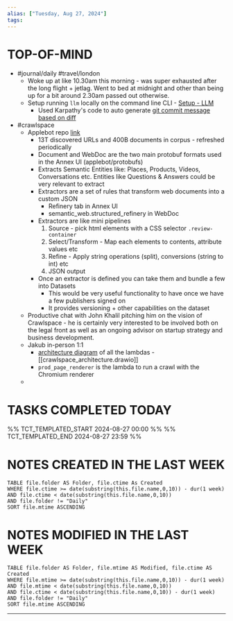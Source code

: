 ```yaml
---
alias: ["Tuesday, Aug 27, 2024"]
tags: 
---
```



# TOP-OF-MIND
- #journal/daily #travel/london 
	- Woke up at like 10.30am this morning - was super exhausted after the long flight + jetlag. Went to bed at midnight and other than being up for a bit around 2.30am passed out otherwise.
	- Setup running `llm` locally on the command line CLI - [Setup - LLM](https://llm.datasette.io/en/stable/setup.html#)
		- Used Karpathy's code to auto generate [git commit message based on diff](https://x.com/karpathy/status/1827810695658029262)
-  #crawlspace 
	- Applebot repo [link](https://github.pie.apple.com/applebot)
		- 13T discovered URLs and 400B documents in corpus - refreshed periodically
		- Document and WebDoc are the two main protobuf formats used in the Annex UI (applebot/protobufs)
		- Extracts Semantic Entities like: Places, Products, Videos, Conversations etc. Entities like Questions & Answers could be very relevant to extract
		- Extractors are a set of rules that transform web documents into a custom JSON
			- Refinery tab in Annex UI
			- semantic_web.structured_refinery in WebDoc
		- Extractors are like mini pipelines
			1. Source - pick html elements with a CSS selector `.review-container`
			2. Select/Transform - Map each elements to contents, attribute values etc
			3. Refine - Apply string operations (split), conversions (string to int) etc
			4. JSON output 
		- Once an extractor is defined you can take them and bundle a few into Datasets
			- This would be very useful functionality to have once we have a few publishers signed on
			- It provides versioning + other capabilities on the dataset
	- Productive chat with John Khalil pitching him on the vision of Crawlspace - he is certainly very interested to be involved both on the legal front as well as an ongoing advisor on startup strategy and business development.
	- Jakub in-person 1:1
		- [architecture diagram](https://drive.google.com/file/d/1KCiWCaap9kyiYu-bGC4Ww0kBW8GMmCMt/view?usp=sharing) of all the lambdas - [[crawlspace_architecture.drawio]]
		- `prod_page_renderer` is the lambda to run a crawl with the Chromium renderer
	- 
# TASKS COMPLETED TODAY
%% TCT_TEMPLATED_START 2024-08-27 00:00 %%
%% TCT_TEMPLATED_END 2024-08-27 23:59 %%


# NOTES CREATED IN THE LAST WEEK
``` dataview
TABLE file.folder AS Folder, file.ctime As Created
WHERE file.ctime >= date(substring(this.file.name,0,10)) - dur(1 week) 
AND file.ctime < date(substring(this.file.name,0,10)) 
AND file.folder != "Daily"
SORT file.mtime ASCENDING
```

# NOTES MODIFIED IN THE LAST WEEK
``` dataview
TABLE file.folder AS Folder, file.mtime AS Modified, file.ctime AS Created
WHERE file.mtime >= date(substring(this.file.name,0,10)) - dur(1 week)
AND file.mtime < date(substring(this.file.name,0,10))
AND file.ctime < date(substring(this.file.name,0,10)) - dur(1 week)
AND file.folder != "Daily"
SORT file.mtime ASCENDING
```
---
